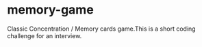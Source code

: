 # memory-game
Classic Concentration / Memory cards game.This is a short coding challenge for an interview. 
